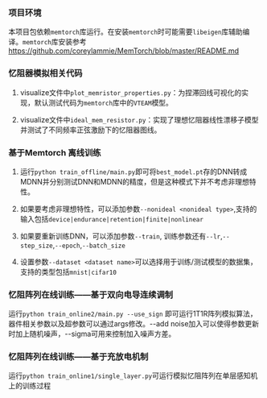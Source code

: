 ### 项目环境

本项目包依赖`memtorch`库运行。在安装`memtorch`时可能需要`libeigen`库辅助编译。`memtorch`库安装参考 https://github.com/coreylammie/MemTorch/blob/master/README.md 

### 忆阻器模拟相关代码 

1. visualize文件中`plot_memristor_properties.py`：为捏滞回线可视化的实现，默认测试代码为`memtorch`库中的`VTEAM`模型。

2. visualize文件中`ideal_mem_resistor.py`：实现了理想忆阻器线性漂移子模型并测试了不同频率正弦激励下的忆阻器图线。


### 基于Memtorch 离线训练

1. 运行`python train_offline/main.py`即可将`best_model.pt`存的DNN转成MDNN并分别测试DNN和MDNN的精度，但是这种模式下并不考虑非理想特性。

2. 如果要考虑非理想特性，可以添加参数`--nonideal <nonideal type>`,支持的输入包括`device|endurance|retention|finite|nonlinear`

3. 如果要重新训练DNN，可以添加参数`--train`, 训练参数还有`--lr`,`--step_size`,`--epoch`,`--batch_size`

4. 设置参数`--dataset <dataset name>`可以选择用于训练/测试模型的数据集，支持的类型包括`mnist|cifar10`

### 忆阻阵列在线训练——基于双向电导连续调制

运行`python train_online2/main.py --use_sign` 即可运行1T1R阵列模拟算法，器件相关参数以及超参数可以通过args修改。--add noise加入可以使得参数更新时加上随机噪声，--sigma可用来控制加入噪声方差。

### 忆阻阵列在线训练——基于充放电机制
运行`python train_online1/single_layer.py`可运行模拟忆阻阵列在单层感知机上的训练过程
